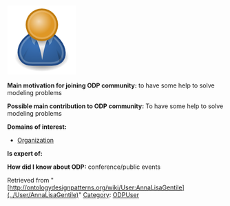 [![Image:ODPUser.png](../images/a/a6/ODPUser.png)](../Image/ODPUser.png "Image:ODPUser.png")




  





__Main motivation for joining ODP community:__ to have some help to solve modeling problems


__Possible main contribution to ODP community:__ To have some help to solve modeling problems


__Domains of interest:__



* [Organization](../Community/Organization "Community:Organization")


__Is expert of:__


  

__How did I know about ODP:__ conference/public events






Retrieved from "[http://ontologydesignpatterns.org/wiki/User:AnnaLisaGentile](../User/AnnaLisaGentile)"
 [Category](http://ontologydesignpatterns.org/wiki/Special:Categories "Special:Categories"): [ODPUser](../Category/ODPUser "Category:ODPUser")